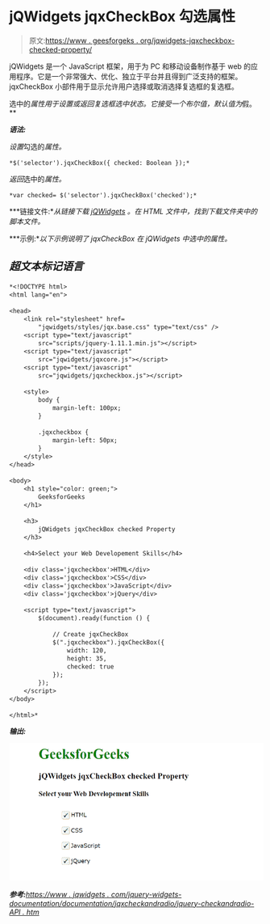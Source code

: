 # jQWidgets jqxCheckBox 勾选属性

> 原文:[https://www . geesforgeks . org/jqwidgets-jqxcheckbox-checked-property/](https://www.geeksforgeeks.org/jqwidgets-jqxcheckbox-checked-property/)

jQWidgets 是一个 JavaScript 框架，用于为 PC 和移动设备制作基于 web 的应用程序。它是一个非常强大、优化、独立于平台并且得到广泛支持的框架。jqxCheckBox 小部件用于显示允许用户选择或取消选择复选框的复选框。

选中的*属性用于设置或返回复选框选中状态。它接受一个布尔值，默认值为*假。**

***语法:***

*设置*勾选的*属性。*

```
*$('selector').jqxCheckBox({ checked: Boolean });*
```

*返回*选中的*属性。*

```
*var checked= $('selector').jqxCheckBox('checked');*
```

***链接文件:**从链接下载 [jQWidgets](https://www.jqwidgets.com/download/) 。在 HTML 文件中，找到下载文件夹中的脚本文件。*

> <link rel="”stylesheet”" href="”jqwidgets/styles/jqx.base.css”" type="”text/css”">

***示例:**以下示例说明了 jqxCheckBox *在 jQWidgets 中选中的*属性。*

## *超文本标记语言*

```
*<!DOCTYPE html>
<html lang="en">

<head>
    <link rel="stylesheet" href=
        "jqwidgets/styles/jqx.base.css" type="text/css" />
    <script type="text/javascript" 
        src="scripts/jquery-1.11.1.min.js"></script>
    <script type="text/javascript" 
        src="jqwidgets/jqxcore.js"></script>
    <script type="text/javascript" 
        src="jqwidgets/jqxcheckbox.js"></script>

    <style>
        body {
            margin-left: 100px;
        }

        .jqxcheckbox {
            margin-left: 50px;
        }
    </style>
</head>

<body>
    <h1 style="color: green;">
        GeeksforGeeks
    </h1>

    <h3>
        jQWidgets jqxCheckBox checked Property
    </h3>

    <h4>Select your Web Developement Skills</h4>

    <div class='jqxcheckbox'>HTML</div>
    <div class='jqxcheckbox'>CSS</div>
    <div class='jqxcheckbox'>JavaScript</div>
    <div class='jqxcheckbox'>jQuery</div>

    <script type="text/javascript">
        $(document).ready(function () {

            // Create jqxCheckBox
            $(".jqxcheckbox").jqxCheckBox({
                width: 120,
                height: 35,
                checked: true
            });
        });
    </script>
</body>

</html>*
```

***输出:***

*![](img/f23e77de8babddf7fed2bf10ec8ce491.png)*

***参考:**[https://www . jqwidgets . com/jquery-widgets-documentation/documentation/jqxcheckandradio/jquery-checkandradio-API . htm](https://www.jqwidgets.com/jquery-widgets-documentation/documentation/jqxcheckandradio/jquery-checkandradio-api.htm)*